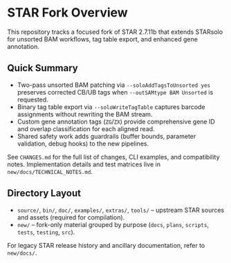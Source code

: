 # STAR Fork Overview

This repository tracks a focused fork of STAR 2.7.11b that extends STARsolo for unsorted BAM workflows, tag table export, and enhanced gene annotation.

## Quick Summary
- Two-pass unsorted BAM patching via `--soloAddTagsToUnsorted yes` preserves corrected CB/UB tags when `--outSAMtype BAM Unsorted` is requested.
- Binary tag table export via `--soloWriteTagTable` captures barcode assignments without rewriting the BAM stream.
- Custom gene annotation tags (`ZG`/`ZX`) provide comprehensive gene ID and overlap classification for each aligned read.
- Shared safety work adds guardrails (buffer bounds, parameter validation, debug hooks) to the new pipelines.

See `CHANGES.md` for the full list of changes, CLI examples, and compatibility notes. Implementation details and test matrices live in `new/docs/TECHNICAL_NOTES.md`.

## Directory Layout
- `source/`, `bin/`, `doc/`, `examples/`, `extras/`, `tools/` – upstream STAR sources and assets (required for compilation).
- `new/` – fork-only material grouped by purpose (`docs`, `plans`, `scripts`, `tests`, `testing`, `src`).

For legacy STAR release history and ancillary documentation, refer to `new/docs/`.
